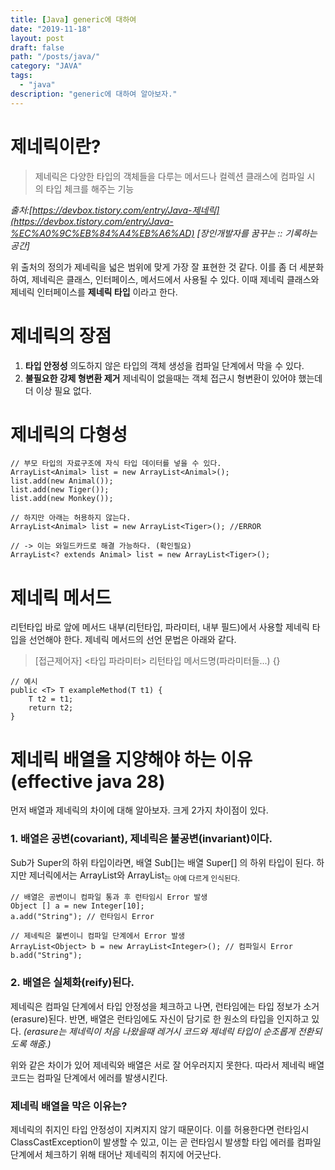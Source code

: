 ```yaml
---
title: [Java] generic에 대하여
date: "2019-11-18"
layout: post
draft: false
path: "/posts/java/"
category: "JAVA"
tags:
  - "java"
description: "generic에 대하여 알아보자."
---
```


# 제네릭이란?

> 제네릭은 다양한 타입의 객체들을 다루는 메서드나 컬렉션 클래스에 컴파일 시의 타입 체크를 해주는 기능

*출처:[https://devbox.tistory.com/entry/Java-제네릭](https://devbox.tistory.com/entry/Java-%EC%A0%9C%EB%84%A4%EB%A6%AD) [장인개발자를 꿈꾸는 :: 기록하는 공간]*

위 출처의 정의가 제네릭을 넓은 범위에 맞게 가장 잘 표현한 것 같다. 이를 좀 더 세분화하여, 제네릭은 클래스, 인터페이스, 메서드에서 사용될 수 있다. 이때 제네릭 클래스와 제네릭 인터페이스를 **제네릭 타입** 이라고 한다.

# 제네릭의 장점

1. **타입 안정성**
의도하지 않은 타입의 객체 생성을 컴파일 단계에서 막을 수 있다.
2. **불필요한 강제 형변환 제거**
제네릭이 없을때는 객체 접근시 형변환이 있어야 했는데 더 이상 필요 없다.

# 제네릭의 다형성

    // 부모 타입의 자료구조에 자식 타입 데이터를 넣을 수 있다.
    ArrayList<Animal> list = new ArrayList<Animal>();
    list.add(new Animal());
    list.add(new Tiger());
    list.add(new Monkey());
    
    // 하지만 아래는 허용하지 않는다.
    ArrayList<Animal> list = new ArrayList<Tiger>(); //ERROR
    
    // -> 이는 와일드카드로 해결 가능하다. (확인필요)
    ArrayList<? extends Animal> list = new ArrayList<Tiger>();

# 제네릭 메서드

리턴타입 바로 앞에 메서드 내부(리턴타입, 파라미터, 내부 필드)에서 사용할 제네릭 타입을 선언해야 한다. 제네릭 메서드의 선언 문법은 아래와 같다.

> [접근제어자] <타입 파라미터> 리턴타입 메서드명(파라미터들...) {}

    // 예시
    public <T> T exampleMethod(T t1) {
    	T t2 = t1;
    	return t2;
    }

# 제네릭 배열을 지양해야 하는 이유 (effective java 28)

먼저 배열과 제네릭의 차이에 대해 알아보자. 크게 2가지 차이점이 있다.

### **1. 배열은 공변(covariant), 제네릭은 불공변(invariant)이다.**

Sub가 Super의 하위 타입이라면, 배열 Sub[]는 배열 Super[] 의 하위 타입이 된다. 하지만 제너릭에서는 ArrayList<Super>와 ArrayList<Sub>는 아예 다르게 인식된다.

    // 배열은 공변이니 컴파일 통과 후 런타임시 Error 발생
    Object [] a = new Integer[10];
    a.add("String"); // 런타임시 Error

    // 제네릭은 불변이니 컴파일 단계에서 Error 발생
    ArrayList<Object> b = new ArrayList<Integer>(); // 컴파일시 Error
    b.add("String");

### **2. 배열은 실체화(reify)된다.**

제네릭은 컴파일 단계에서 타입 안정성을 체크하고 나면, 런타임에는 타입 정보가 소거(erasure)된다. 반면, 배열은 런타임에도 자신이 담기로 한 원소의 타입을 인지하고 있다.
*(erasure는 제네릭이 처음 나왔을때 레거시 코드와 제네릭 타입이 순조롭게 전환되도록 해줌.)*

위와 같은 차이가 있어 제네릭와 배열은 서로 잘 어우러지지 못한다. 따라서 제네릭 배열 코드는 컴파일 단계에서 에러를 발생시킨다.

### 제네릭 배열을 막은 이유는?

제네릭의 취지인 타입 안정성이 지켜지지 않기 때문이다. 이를 허용한다면 런타임시 ClassCastException이 발생할 수 있고, 이는 곧 런타임시 발생할 타입 에러를 컴파일 단계에서 체크하기 위해 태어난 제네릭의 취지에 어긋난다.